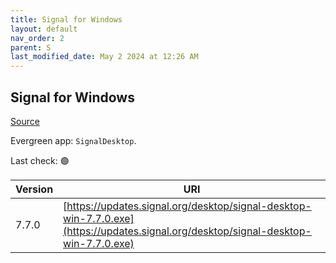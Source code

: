```yaml
---
title: Signal for Windows
layout: default
nav_order: 2
parent: S
last_modified_date: May 2 2024 at 12:26 AM
---
```


## Signal for Windows

[Source](https://www.signal.org/)

Evergreen app: `SignalDesktop`. 

Last check: 🟢

| Version | URI                                                                                                                                |
| ------- | ---------------------------------------------------------------------------------------------------------------------------------- |
| 7.7.0   | [https://updates.signal.org/desktop/signal-desktop-win-7.7.0.exe](https://updates.signal.org/desktop/signal-desktop-win-7.7.0.exe) |
